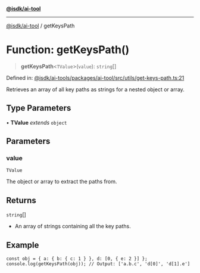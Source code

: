 [**@isdk/ai-tool**](../README.md)

***

[@isdk/ai-tool](../globals.md) / getKeysPath

# Function: getKeysPath()

> **getKeysPath**\<`TValue`\>(`value`): `string`[]

Defined in: [@isdk/ai-tools/packages/ai-tool/src/utils/get-keys-path.ts:21](https://github.com/isdk/ai-tool.js/blob/209a87173b5eabb2f81db6ea9a6784f34c24e271/src/utils/get-keys-path.ts#L21)

Retrieves an array of all key paths as strings for a nested object or array.

## Type Parameters

• **TValue** *extends* `object`

## Parameters

### value

`TValue`

The object or array to extract the paths from.

## Returns

`string`[]

- An array of strings containing all the key paths.

## Example

```
const obj = { a: { b: { c: 1 } }, d: [0, { e: 2 }] };
console.log(getKeysPath(obj)); // Output: ['a.b.c', 'd[0]', 'd[1].e']
```
